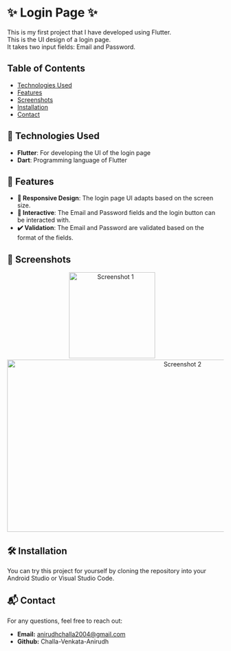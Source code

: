 # ✨ Login Page ✨

This is my first project that I have developed using Flutter.\
This is the UI design of a login page.\
It takes two input fields: Email and Password.

## Table of Contents

- [Technologies Used](#-technologies-used)
- [Features](#-features)
- [Screenshots](#-screenshots)
- [Installation](#-installation)
- [Contact](#-contact)

## 🚀 Technologies Used

- **Flutter**: For developing the UI of the login page
- **Dart**: Programming language of Flutter

## 🌟 Features

- **📱 Responsive Design**: The login page UI adapts based on the screen size.
- **🎯 Interactive**: The Email and Password fields and the login button can be interacted with.
- **✔️ Validation**: The Email and Password are validated based on the format of the fields.

## 📸 Screenshots

<p align="center">
  <img src="https://github.com/Challa-Venkata-Anirudh/login_page_flutter/assets/171713063/132d7d48-590c-48ee-bd1e-85aa5ae85dd9" alt="Screenshot 1" width=200>
  &nbsp;&nbsp;&nbsp;
  <img src="https://github.com/Challa-Venkata-Anirudh/login_page_flutter/assets/171713063/943fef2c-2c13-4205-9251-cbd6c757b082" alt="Screenshot 2" width=800 height=400>
</p>

## 🛠️ Installation

You can try this project for yourself by cloning the repository into your Android Studio or Visual Studio Code.

## 📬 Contact
For any questions, feel free to reach out:
- **Email:** anirudhchalla2004@gmail.com
- **Github:** Challa-Venkata-Anirudh


